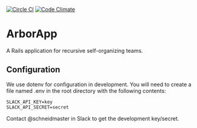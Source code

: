 [![Circle CI](https://circleci.com/gh/SandersForPresident/ArborApp.svg?style=svg)](https://circleci.com/gh/SandersForPresident/ArborApp)
[![Code Climate](https://codeclimate.com/github/SandersForPresident/ArborApp/badges/gpa.svg)](https://codeclimate.com/github/SandersForPresident/ArborApp)

# ArborApp

A Rails application for recursive self-organizing teams.

## Configuration

We use dotenv for configuration in development. You will need to create a file named .env in the root directory with the following contents:

```
SLACK_API_KEY=key
SLACK_API_SECRET=secret
```

Contact @schneidmaster in Slack to get the development key/secret.